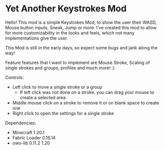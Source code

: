 # Yet Another Keystrokes Mod
Hello! 
This mod is a simple Keystrokes Mod, to show the user their WASD, Mouse button inputs, Sneak, Jump or more.
I've created this mod to allow for more customizability in the looks and feels, which not many implementations give the user. 

This Mod is still in the early days, so expect some bugs and jank along the way!

Feature features that I want to implement are Mouse Stroke, Scaling of single strokes and groups, profiles and much more! :)

Controls:
- Left click to move a single stroke or a group
  - If left click was not done on a stroke, you can drag your mouse to create a selected area 
- Middle mouse click on a stroke to remove it or on blank space to create one
- Right click to open the settings for a single stroke


Dependencies:
- Minecraft 1.20.1
- Fabric Loader 0.16.14
- owo-lib 0.11.2 1.20
